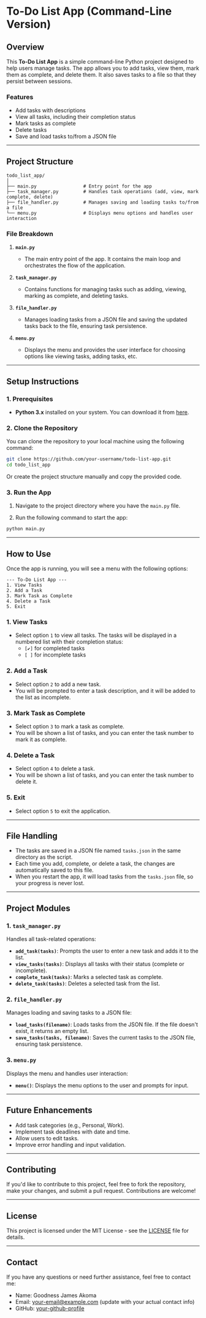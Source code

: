 # **To-Do List App (Command-Line Version)**

## **Overview**

This **To-Do List App** is a simple command-line Python project designed to help users manage tasks. The app allows you to add tasks, view them, mark them as complete, and delete them. It also saves tasks to a file so that they persist between sessions.

### **Features**
- Add tasks with descriptions
- View all tasks, including their completion status
- Mark tasks as complete
- Delete tasks
- Save and load tasks to/from a JSON file

---

## **Project Structure**

```
todo_list_app/
│
├── main.py                 # Entry point for the app
├── task_manager.py         # Handles task operations (add, view, mark complete, delete)
├── file_handler.py         # Manages saving and loading tasks to/from a file
└── menu.py                 # Displays menu options and handles user interaction
```

### **File Breakdown**

1. **`main.py`**
   - The main entry point of the app. It contains the main loop and orchestrates the flow of the application.
   
2. **`task_manager.py`**
   - Contains functions for managing tasks such as adding, viewing, marking as complete, and deleting tasks.
   
3. **`file_handler.py`**
   - Manages loading tasks from a JSON file and saving the updated tasks back to the file, ensuring task persistence.
   
4. **`menu.py`**
   - Displays the menu and provides the user interface for choosing options like viewing tasks, adding tasks, etc.

---

## **Setup Instructions**

### **1. Prerequisites**
- **Python 3.x** installed on your system. You can download it from [here](https://www.python.org/downloads/).

### **2. Clone the Repository**
You can clone the repository to your local machine using the following command:

```bash
git clone https://github.com/your-username/todo-list-app.git
cd todo_list_app
```

Or create the project structure manually and copy the provided code.

### **3. Run the App**

1. Navigate to the project directory where you have the `main.py` file.

2. Run the following command to start the app:

```bash
python main.py
```

---

## **How to Use**

Once the app is running, you will see a menu with the following options:

```
--- To-Do List App ---
1. View Tasks
2. Add a Task
3. Mark Task as Complete
4. Delete a Task
5. Exit
```

### **1. View Tasks**
- Select option `1` to view all tasks. The tasks will be displayed in a numbered list with their completion status:
  - `[✔]` for completed tasks
  - `[ ]` for incomplete tasks

### **2. Add a Task**
- Select option `2` to add a new task.
- You will be prompted to enter a task description, and it will be added to the list as incomplete.

### **3. Mark Task as Complete**
- Select option `3` to mark a task as complete.
- You will be shown a list of tasks, and you can enter the task number to mark it as complete.

### **4. Delete a Task**
- Select option `4` to delete a task.
- You will be shown a list of tasks, and you can enter the task number to delete it.

### **5. Exit**
- Select option `5` to exit the application.

---

## **File Handling**
- The tasks are saved in a JSON file named `tasks.json` in the same directory as the script.
- Each time you add, complete, or delete a task, the changes are automatically saved to this file.
- When you restart the app, it will load tasks from the `tasks.json` file, so your progress is never lost.

---

## **Project Modules**

### **1. `task_manager.py`**
Handles all task-related operations:
- **`add_task(tasks)`**: Prompts the user to enter a new task and adds it to the list.
- **`view_tasks(tasks)`**: Displays all tasks with their status (complete or incomplete).
- **`complete_task(tasks)`**: Marks a selected task as complete.
- **`delete_task(tasks)`**: Deletes a selected task from the list.

### **2. `file_handler.py`**
Manages loading and saving tasks to a JSON file:
- **`load_tasks(filename)`**: Loads tasks from the JSON file. If the file doesn't exist, it returns an empty list.
- **`save_tasks(tasks, filename)`**: Saves the current tasks to the JSON file, ensuring task persistence.

### **3. `menu.py`**
Displays the menu and handles user interaction:
- **`menu()`**: Displays the menu options to the user and prompts for input.

---

## **Future Enhancements**

- Add task categories (e.g., Personal, Work).
- Implement task deadlines with date and time.
- Allow users to edit tasks.
- Improve error handling and input validation.

---

## **Contributing**

If you'd like to contribute to this project, feel free to fork the repository, make your changes, and submit a pull request. Contributions are welcome!

---

## **License**

This project is licensed under the MIT License - see the [LICENSE](LICENSE) file for details.

---

## **Contact**

If you have any questions or need further assistance, feel free to contact me:

- Name: Goodness James Akoma
- Email: your-email@example.com (update with your actual contact info)
- GitHub: [your-github-profile](https://github.com/your-username)
